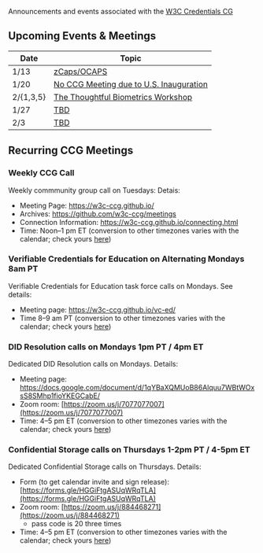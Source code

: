 Announcements and events associated with the [W3C Credentials CG](https://w3c-ccg.github.io)

## Upcoming Events & Meetings

| Date | Topic |
|-----|--------|
| 1/13   | [zCaps/OCAPS](https://w3c-ccg.github.io/)  |
| 1/20 | [No CCG Meeting due to U.S. Inauguration](https://w3c-ccg.github.io/)  |
| 2/{1,3,5} | [The Thoughtful Biometrics Workshop](https://thoughtfulbiometrics.org/)  |
| 1/27   | [TBD](https://w3c-ccg.github.io/)  |
| 2/3   | [TBD](https://w3c-ccg.github.io/)  |

## Recurring CCG Meetings

### Weekly CCG Call

Weekly commmunity group call on Tuesdays: Detais:

- Meeting Page: https://w3c-ccg.github.io/
- Archives: https://github.com/w3c-ccg/meetings
- Connection Information: https://w3c-ccg.github.io/connecting.html
- Time: Noon–1 pm ET (conversion to other timezones varies with the calendar; check yours [here](https://www.timeanddate.com/worldclock/converter.html))


### Verifiable Credentials for Education on Alternating Mondays 8am PT

Verifiable Credentials for Education task force calls on Mondays. See details:

- Meeting page: https://w3c-ccg.github.io/vc-ed/
- Time 8–9 am PT (conversion to other timezones varies with the calendar; check yours [here](https://www.timeanddate.com/worldclock/converter.html))


### DID Resolution calls on Mondays 1pm PT / 4pm ET

Dedicated DID Resolution calls on Mondays. Details:

- Meeting page: https://docs.google.com/document/d/1qYBaXQMUoB86Alquu7WBtWOxsS8SMhp1fioYKEGCabE/
- Zoom room: [https://zoom.us/j/7077077007](https://zoom.us/j/7077077007)
- Time: 4–5 pm ET (conversion to other timezones varies with the calendar; check yours [here](https://www.timeanddate.com/worldclock/converter.html))

### Confidential Storage calls on Thursdays 1-2pm PT / 4-5pm ET

Dedicated Confidential Storage calls on Thursdays. Details:

- Form (to get calendar invite and sign release): [https://forms.gle/HGGiFtgASUqWRqTLA](https://forms.gle/HGGiFtgASUqWRqTLA)
- Zoom room: [https://zoom.us/j/884468271](https://zoom.us/j/884468271) 
    - pass code is 20 three times
- Time: 4–5 pm ET (conversion to other timezones varies with the calendar; check yours [here](https://www.timeanddate.com/worldclock/converter.html))


